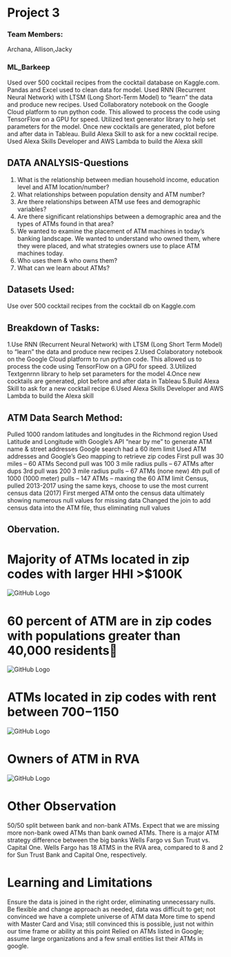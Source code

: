 # Project 3
### Team Members:
Archana, Allison,Jacky

### ML_Barkeep
Used over 500 cocktail recipes from the cocktail database on Kaggle.com. Pandas and Excel used to clean data for model. Used RNN (Recurrent Neural Network) with LTSM (Long Short-Term Model) to “learn” the data and produce new recipes. Used Collaboratory notebook on the Google Cloud platform to run python code. This allowed to process the code using TensorFlow on a GPU for speed. Utilized text generator library to help set parameters for the model. Once new cocktails are generated, plot before and after data in Tableau. Build Alexa Skill to ask for a new cocktail recipe. 
Used Alexa Skills Developer and AWS Lambda to build the Alexa skill



## DATA ANALYSIS-Questions
1. What is the relationship between median household income, education level and ATM location/number?
2. What relationships between population density and ATM number?
3. Are there relationships between ATM use fees and demographic variables?
4. Are there significant relationships between a demographic area and the types of ATMs found in that area?
5. We wanted to examine the placement of ATM machines in today’s banking landscape.  We wanted to understand who owned them, where they were placed, and what strategies owners use to place ATM machines today.
6. Who uses them & who owns them?
7. What can we learn about ATMs?

## Datasets Used:
Use over 500 cocktail recipes from the cocktail db on Kaggle.com


## Breakdown of Tasks:
1.Use RNN (Recurrent Neural Network) with LTSM (Long Short Term Model) to “learn” the data and produce new recipes
2.Used Colaboratory notebook on the Google Cloud platform to run python code. This allowed us to process the code using TensorFlow on a   GPU for speed.
3.Utilized Textgenrnn library to help set parameters for the model
4.Once new cocktails are generated, plot before and after data in Tableau
5.Build Alexa Skill to ask for a new cocktail recipe
6.Used Alexa Skills Developer and AWS Lambda to build the Alexa skill

## ATM Data Search Method:
Pulled 1000 random latitudes and longitudes in the Richmond region
Used Latitude and Longitude with Google’s API “near by me” to generate ATM name & street addresses
Google search had a 60 item limit
Used ATM addresses and Google’s Geo mapping to retrieve zip codes
First pull was 30 miles – 60 ATMs
Second pull was 100 3 mile radius pulls – 67 ATMs after dups
3rd pull was 200 3 mile radius pulls – 67 ATMs (none new)
4th pull of 1000 (1000 meter) pulls – 147 ATMs – maxing the 60 ATM limit
Census, pulled 2013-2017 using the same keys, choose to use the most current census data (2017)
First merged ATM onto the census data ultimately showing numerous null values for missing data
Changed the join to add census data into the ATM file, thus eliminating null values

## Obervation.

# Majority of ATMs located in zip codes with larger HHI >$100K
![GitHub Logo](/Bar_HHI_ATM.png)
# 60 percent of ATM are in zip codes with populations greater than 40,000 residents
![GitHub Logo](/Bar_Population_ATM.png)
# ATMs located in zip codes with rent between $700-$1150
![GitHub Logo](/Bar_Rent_ATM.png)
# Owners of ATM in RVA
![GitHub Logo](/Bar_long_ATM.png)

# Other Observation
50/50 split between bank and non-bank ATMs.  Expect that we are missing more non-bank owed ATMs than bank owned ATMs.
There is a major ATM strategy difference between the big banks Wells Fargo vs Sun Trust vs. Capital One.
Wells Fargo has 18 ATMS in the RVA area, compared to 8 and 2 for Sun Trust Bank and Capital One, respectively.

# Learning and Limitations
Ensure the data is joined in the right order, eliminating unnecessary nulls.
Be flexible and change approach as needed, data was difficult to get; not convinced we have a complete universe of ATM data
More time to spend with Master Card and Visa; still convinced this is possible, just not within our time frame or ability at this point
Relied on ATMs listed in Google;  assume large organizations and a few small entities list their ATMs in google. 


